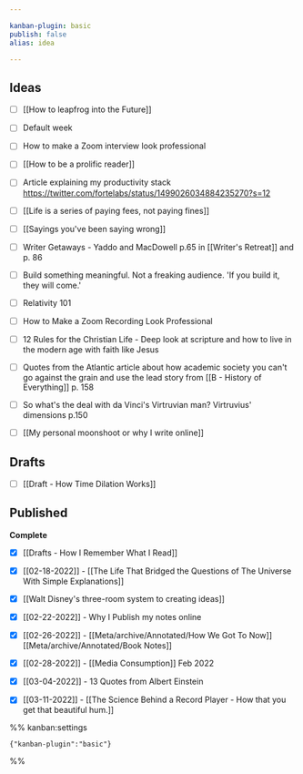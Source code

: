 ```yaml
---

kanban-plugin: basic
publish: false
alias: idea

---
```


## Ideas

- [ ] [[How to leapfrog into the Future]]
- [ ] Default week
- [ ] How to make a Zoom interview look professional
- [ ] [[How to be a prolific reader]]
- [ ] Article explaining my productivity stack  https://twitter.com/fortelabs/status/1499026034884235270?s=12
- [ ] [[Life is a series of paying fees, not paying fines]]
- [ ] [[Sayings you've been saying wrong]]
- [ ] Writer Getaways - Yaddo and MacDowell p.65 in [[Writer's Retreat]] and p. 86
- [ ] Build something meaningful. Not a freaking audience. 'If you build it, they will come.'
- [ ] Relativity 101
- [ ] How to Make a Zoom Recording Look Professional
- [ ] 12 Rules for the Christian Life - Deep look at scripture and how to live in the modern age with faith like Jesus
- [ ] Quotes from the Atlantic article about how academic society you can't go against the grain and use the lead story from [[B - History of Everything]] p. 158
- [ ] So what's the deal with da Vinci's Virtruvian man? Virtruvius' dimensions p.150
- [ ] [[My personal moonshoot or why I write online]]


## Drafts

- [ ] [[Draft - How Time Dilation Works]]


## Published

**Complete**
- [x] [[Drafts - How I Remember What I Read]]
- [x] [[02-18-2022]] - [[The Life That Bridged the Questions of The Universe With Simple Explanations]]
- [x] [[Walt Disney's three-room system to creating ideas]]
- [x] [[02-22-2022]] - Why I Publish my notes online
- [x] [[02-26-2022]] - [[Meta/archive/Annotated/How We Got To Now]] [[Meta/archive/Annotated/Book Notes]]
- [x] [[02-28-2022]] - [[Media Consumption]] Feb 2022
- [x] [[03-04-2022]] - 13 Quotes from Albert Einstein
- [x] [[03-11-2022]] - [[The Science Behind a Record Player - How that you get that beautiful hum.]]




%% kanban:settings
```
{"kanban-plugin":"basic"}
```
%%